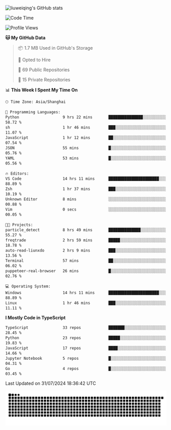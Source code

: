 ![liuweiqing's GitHub stats](https://github-readme-stats.vercel.app/api?username=14790897&show_icons=true&locale=cn&include_all_commits=true&count_private=true)

<!--START_SECTION:waka-->
![Code Time](http://img.shields.io/badge/Code%20Time-1%2C194%20hrs%2044%20mins-blue)

![Profile Views](http://img.shields.io/badge/Profile%20Views-30-blue)

**🐱 My GitHub Data** 

> 📦 1.7 MB Used in GitHub's Storage 
 > 
> 💼 Opted to Hire
 > 
> 📜 69 Public Repositories 
 > 
> 🔑 15 Private Repositories 
 > 
📊 **This Week I Spent My Time On** 

```text
🕑︎ Time Zone: Asia/Shanghai

💬 Programming Languages: 
Python                   9 hrs 22 mins       ███████████████░░░░░░░░░░   58.72 % 
sh                       1 hr 46 mins        ███░░░░░░░░░░░░░░░░░░░░░░   11.07 % 
JavaScript               1 hr 12 mins        ██░░░░░░░░░░░░░░░░░░░░░░░   07.54 % 
JSON                     55 mins             █░░░░░░░░░░░░░░░░░░░░░░░░   05.76 % 
YAML                     53 mins             █░░░░░░░░░░░░░░░░░░░░░░░░   05.56 % 

🔥 Editors: 
VS Code                  14 hrs 11 mins      ██████████████████████░░░   88.89 % 
Zsh                      1 hr 37 mins        ███░░░░░░░░░░░░░░░░░░░░░░   10.19 % 
Unknown Editor           8 mins              ░░░░░░░░░░░░░░░░░░░░░░░░░   00.88 % 
Vim                      0 secs              ░░░░░░░░░░░░░░░░░░░░░░░░░   00.05 % 

🐱‍💻 Projects: 
particle_detect          8 hrs 49 mins       ██████████████░░░░░░░░░░░   55.27 % 
freqtrade                2 hrs 59 mins       █████░░░░░░░░░░░░░░░░░░░░   18.78 % 
auto-read-liunxdo        2 hrs 9 mins        ███░░░░░░░░░░░░░░░░░░░░░░   13.56 % 
Terminal                 57 mins             ██░░░░░░░░░░░░░░░░░░░░░░░   06.02 % 
puppeteer-real-browser   26 mins             █░░░░░░░░░░░░░░░░░░░░░░░░   02.76 % 

💻 Operating System: 
Windows                  14 hrs 11 mins      ██████████████████████░░░   88.89 % 
Linux                    1 hr 46 mins        ███░░░░░░░░░░░░░░░░░░░░░░   11.11 % 
```

**I Mostly Code in TypeScript** 

```text
TypeScript               33 repos            ███████░░░░░░░░░░░░░░░░░░   28.45 % 
Python                   23 repos            █████░░░░░░░░░░░░░░░░░░░░   19.83 % 
JavaScript               17 repos            ████░░░░░░░░░░░░░░░░░░░░░   14.66 % 
Jupyter Notebook         5 repos             █░░░░░░░░░░░░░░░░░░░░░░░░   04.31 % 
Go                       4 repos             █░░░░░░░░░░░░░░░░░░░░░░░░   03.45 % 
```




 Last Updated on 31/07/2024 18:36:42 UTC
<!--END_SECTION:waka-->

<picture>
  <source media="(prefers-color-scheme: dark)" srcset="https://raw.githubusercontent.com/14790897/14790897/output/github-contribution-grid-snake-dark.svg" />
  <source media="(prefers-color-scheme: light)" srcset="https://raw.githubusercontent.com/14790897/14790897/output/github-contribution-grid-snake.svg" />
  <img alt="github-snake" src="https://raw.githubusercontent.com/14790897/14790897/output/github-contribution-grid-snake.svg" />
</picture>
